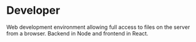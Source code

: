# Developer
Web development environment allowing full access to files on the server from a browser. Backend in Node and frontend in React.
